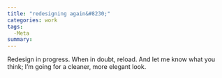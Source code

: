```yaml
---
title: "redesigning again&#8230;"
categories: work
tags:
  -Meta
summary: 
---
```

<p>Redesign in progress.  When in doubt, reload.  And let me know what you think; I&#8217;m going for a cleaner, more elegant look.</p>

